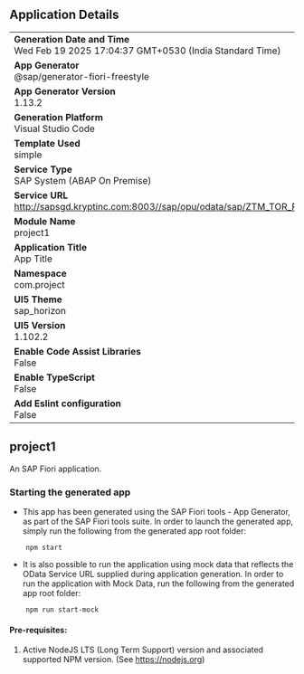 ## Application Details
|               |
| ------------- |
|**Generation Date and Time**<br>Wed Feb 19 2025 17:04:37 GMT+0530 (India Standard Time)|
|**App Generator**<br>@sap/generator-fiori-freestyle|
|**App Generator Version**<br>1.13.2|
|**Generation Platform**<br>Visual Studio Code|
|**Template Used**<br>simple|
|**Service Type**<br>SAP System (ABAP On Premise)|
|**Service URL**<br>http://sapsgd.kryptinc.com:8003//sap/opu/odata/sap/ZTM_TOR_POC_SRV
|**Module Name**<br>project1|
|**Application Title**<br>App Title|
|**Namespace**<br>com.project|
|**UI5 Theme**<br>sap_horizon|
|**UI5 Version**<br>1.102.2|
|**Enable Code Assist Libraries**<br>False|
|**Enable TypeScript**<br>False|
|**Add Eslint configuration**<br>False|

## project1

An SAP Fiori application.

### Starting the generated app

-   This app has been generated using the SAP Fiori tools - App Generator, as part of the SAP Fiori tools suite.  In order to launch the generated app, simply run the following from the generated app root folder:

```
    npm start
```

- It is also possible to run the application using mock data that reflects the OData Service URL supplied during application generation.  In order to run the application with Mock Data, run the following from the generated app root folder:

```
    npm run start-mock
```

#### Pre-requisites:

1. Active NodeJS LTS (Long Term Support) version and associated supported NPM version.  (See https://nodejs.org)


